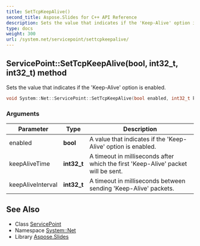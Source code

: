 ```yaml
---
title: SetTcpKeepAlive()
second_title: Aspose.Slides for C++ API Reference
description: Sets the value that indicates if the 'Keep-Alive' option is enabled.
type: docs
weight: 300
url: /system.net/servicepoint/settcpkeepalive/
---
```

## ServicePoint::SetTcpKeepAlive(bool, int32_t, int32_t) method


Sets the value that indicates if the 'Keep-Alive' option is enabled.

```cpp
void System::Net::ServicePoint::SetTcpKeepAlive(bool enabled, int32_t keepAliveTime, int32_t keepAliveInterval)
```


### Arguments

| Parameter | Type | Description |
| --- | --- | --- |
| enabled | **bool** | A value that indicates if the 'Keep-Alive' option is enabled. |
| keepAliveTime | **int32_t** | A timeout in milliseconds after which the first 'Keep-Alive' packet will be sent. |
| keepAliveInterval | **int32_t** | A timeout in milliseconds between sending 'Keep-Alive' packets. |

## See Also

* Class [ServicePoint](../)
* Namespace [System::Net](../../)
* Library [Aspose.Slides](../../../)